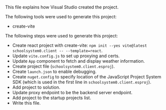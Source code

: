 This file explains how Visual Studio created the project.

The following tools were used to generate this project:
- create-vite

The following steps were used to generate this project:
- Create react project with create-vite: `npm init --yes vite@latest schoolsystem0.client -- --template=react`.
- Update `vite.config.js` to set up proxying and certs.
- Update `App` component to fetch and display weather information.
- Create project file (`schoolsystem0.client.esproj`).
- Create `launch.json` to enable debugging.
- Create `nuget.config` to specify location of the JavaScript Project System SDK (which is used in the first line in `schoolsystem0.client.esproj`).
- Add project to solution.
- Update proxy endpoint to be the backend server endpoint.
- Add project to the startup projects list.
- Write this file.

